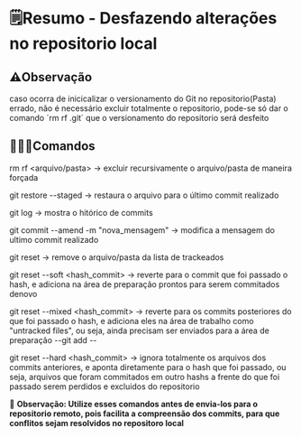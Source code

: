# 🗒️Resumo - Desfazendo alterações no repositorio local

## ⚠️Observação 
caso ocorra de inicicalizar o versionamento do Git no repositorio(Pasta) errado, não é necessário excluir totalmente o repositorio, pode-se só dar o comando ´rm rf .git´ que o versionamento do repositorio será desfeito

## 🧑🏾‍💻Comandos
rm rf <arquivo/pasta> -> excluir recursivamente o arquivo/pasta de maneira forçada

git restore --staged <File> -> restaura o arquivo para o último commit realizado

git log -> mostra o hitórico de commits

git commit --amend -m "nova_mensagem" -> modifica a mensagem do ultimo commit realizado

git reset -> remove o arquivo/pasta da lista de trackeados

git reset --soft <hash_commit> -> reverte para o commit que foi passado o hash, e adiciona na área de preparação prontos para serem commitados denovo

git reset --mixed <hash_commit> -> reverte para os commits posteriores do que foi passado o hash, e adiciona eles na área de trabalho como "untracked files", ou seja, ainda precisam ser enviados para a área de preparação --git add <File>--

git reset --hard <hash_commit> -> ignora totalmente os arquivos dos commits anteriores, e aponta diretamente para o hash que foi passado, ou seja, arquivos que foram commitados em outro hashs a frente do que foi passado serem perdidos e excluidos do repositorio

🚨 **Observação: Utilize esses comandos antes de envia-los para o repositorio remoto, pois facilita a compreensão dos commits, para que conflitos sejam resolvidos no repositoro local**

